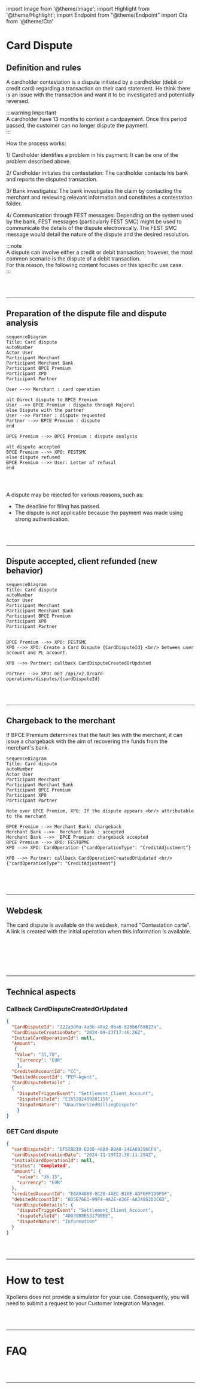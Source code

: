 import Image from '@theme/Image';
import Highlight from '@theme/Highlight';
import Endpoint from "@theme/Endpoint"
import Cta from '@theme/Cta'


# Card Dispute

## Definition and rules

A cardholder contestation is a dispute initiated by a cardholder (debit or credit card) regarding a transaction on their card statement. He think there is an issue with the transaction and want it to be investigated and potentially reversed.

:::warning Important  
A cardholder have 13 months to contest a cardpayment. Once this period passed, the customer can no longer dispute the payment.  
:::

How the process works:

1/ Cardholder identifies a problem in his payment: It can be one of the problem described above.

2/ Cardholder initiates the contestation: The cardholder contacts his bank and reports the disputed transaction.

3/ Bank investigates: The bank investigates the claim by contacting the merchant and reviewing relevant information and constitutes a contestation folder.

4/ Communication through FEST messages: Depending on the system used by the bank, FEST messages (particularly FEST SMC) might be used to communicate the details of the dispute electronically. The FEST SMC message would detail the nature of the dispute and the desired resolution.

:::note  
A dispute can involve either a credit or debit transaction; however, the most common scenario is the dispute of a debit transaction.  
For this reason, the following content focuses on this specific use case.  
:::

 <br/><br/>  
  
* * *

## Preparation of the dispute file and dispute analysis

```mermaid
sequenceDiagram
Title: Card dispute
autoNumber
Actor User
Participant Merchant
Participant Merchant Bank
Participant BPCE Premium
Participant XPO
Participant Partner

User -->> Merchant : card operation

alt Direct dispute to BPCE Premium
User -->> BPCE Premium : dispute through Majorel
else Dispute with the partner
User -->> Partner : dispute requested
Partner -->> BPCE Premium : dispute
end

BPCE Premium -->> BPCE Premium : dispute analysis

alt dispute accepted
BPCE Premium -->> XPO: FESTSMC
else dispute refused
BPCE Premium -->> User: Letter of refusal
end




```

A dispute may be rejected for various reasons, such as:

- The deadline for filing has passed.
- The dispute is not applicable because the payment was made using strong authentication.

<br/><br/>

* * *

## Dispute accepted, client refunded (new behavior)

```mermaid
sequenceDiagram
Title: Card dispute
autoNumber
Actor User
Participant Merchant
Participant Merchant Bank
Participant BPCE Premium
Participant XPO
Participant Partner


BPCE Premium -->> XPO: FESTSMC
XPO -->> XPO: Create a Card Dispute {CardDisputeId} <br/> between user account and PL account.

XPO -->> Partner: callback CardDisputeCreatedOrUpdated

Partner -->> XPO: GET /api/v2.0/card-operations/disputes/{cardDisputeId}

```

<br/><br/>

* * *

## Chargeback to the merchant

If BPCE Premium determines that the fault lies with the merchant, it can issue a chargeback with the aim of recovering the funds from the merchant's bank.


```mermaid
sequenceDiagram
Title: Card dispute
autoNumber
Actor User
Participant Merchant
Participant Merchant Bank
Participant BPCE Premium
Participant XPO
Participant Partner

Note over BPCE Premium, XPO: If the dispute appears <br/> attributable to the merchant

BPCE Premium -->> Merchant Bank: chargeback
Merchant Bank -->>  Merchant Bank : accepted
Merchant Bank -->>  BPCE Premium: chargeback accepted 
BPCE Premium -->> XPO: FESTOPME
XPO -->> XPO: CardOperation {"cardOperationType": "CreditAdjustment"}

XPO -->> Partner: callback CardOperationCreatedOrUpdated <br/> {"cardOperationType": "CreditAdjustment"}


```


<br/><br/>

* * *
## Webdesk
The card dispute is available on the webdesk, named "Contestation carte".
A link is created with the initial operation when this information is available.

<br/><br/>

<br/><br/>

* * *
## Technical aspects
### Callback CardDisputeCreatedOrUpdated
```json
{
  "CardDisputeId": "222a3d0a-4a3b-40a2-9ba6-826b6f68627a",
  "CardDisputeCreationDate": "2024-09-23T17:46:26Z",
  "InitialCardOperationId": null,
  "Amount": 
   {
   "Value": "31,78",
    "Currency": "EUR"
    },
  "CreditedAccountId": "CC",
  "DebitedAccountId": "PEP-Agent",
  "CardDisputeDetails" :
  {
    "DisputeTriggerEvent": "Settlement_Client_Account",
    "DisputeFileId": "E165282409201155",
    "DisputeNature": "UnauthorizedBillingDispute"
    }
}

```


### GET Card dispute
```json
{
  "cardDisputeId": "DF52BB10-ED3B-4809-B8A8-24EA69296CF8",
  "cardDisputeCreationDate": "2024-11-19T22:30:11.294Z",
  "initialCardOperationId": null,
  "status": 'Completed',
  "amount": {
    "value": "36.15",
    "currency": "EUR"
  },
  "creditedAccountId": "E8A94808-0C20-4AEC-B10E-ADF6FF1D9F5F",
  "debitedAccountId": "8D5E76E1-99F4-4A2E-A36F-AA34862D3C6D",
  "cardDisputeDetails": {
    "disputeTriggerEvent": "Settlement_Client_Account",
    "disputeFileId": "4003988E531799EE",
    "disputeNature": "Information"
  }
}

```

<br/><br/>

* * *
# How to test

Xpollens does not provide a simulator for your use. Consequently, you will need to submit a request to your Customer Integration Manager.

<br/><br/>

* * *
# FAQ

<br/><br/>

* * *
